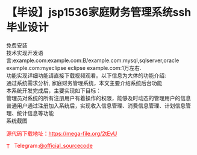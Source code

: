 # 【毕设】jsp1536家庭财务管理系统ssh毕业设计

免费安装<br>技术实现开发语言:example.com:example.com:B/example.com:mysql,sqlserver,oracle example.com:myeclipse eclipse example.com:1万左右.<br>功能实现详细功能请直接下载视频观看。以下信息为大体的功能介绍:<br>通过系统需求分析, 家庭财务管理系统，本文主要介绍系统后台功能<br>本系统开发完成后，主要实现如下目标：<br>管理员对系统的所有注册用户有着操作的权限，能够及时动态的管理用户的信息<br>普通用户通过注册加入系统后，实现收入信息管理、消费信息管理、计划信息管理、统计信息等功能<br>系统截图 <br>


<p style="color: red;">源代码下载地址：<a href="https://mega-file.org/2tEvU" style="color: red;">https://mega-file.org/2tEvU</a></p><p style="color: red;"><img src="https://cdn-icons-png.flaticon.com/512/2111/2111646.png" alt="Telegram Icon" style="width: 16px; vertical-align: middle; margin-right: 5px;">Telegram:<a href="https://t.me/official_sourcecode" style="color: red;">@official_sourcecode</a></p>